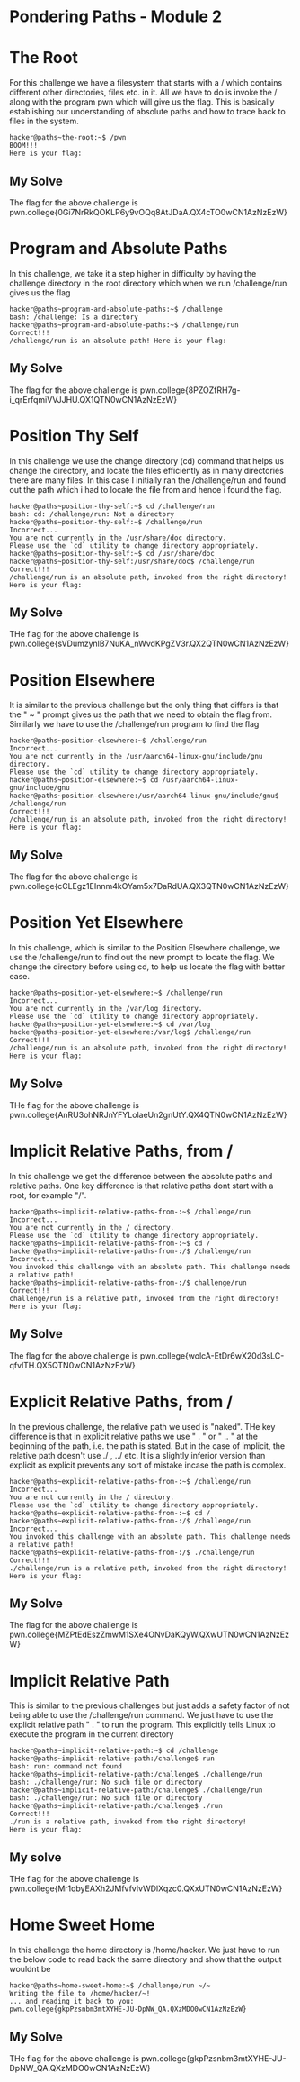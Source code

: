 # Pondering Paths - Module 2

# The Root
For this challenge we have a filesystem that starts with a / which contains different other directories, files etc. in it.
All we have to do is invoke the / along with the program pwn which will give us the flag. This is basically establishing 
our understanding of absolute paths and how to trace back to files in the system.

```
hacker@paths~the-root:~$ /pwn
BOOM!!!
Here is your flag:
```

## My Solve
The flag for the above challenge is pwn.college{0Gi7NrRkQOKLP6y9vOQq8AtJDaA.QX4cTO0wCN1AzNzEzW}



# Program and Absolute Paths
In this challenge, we take it a step higher in difficulty by having the challenge directory in the root directory which when we run
/challenge/run gives us the flag

```
hacker@paths~program-and-absolute-paths:~$ /challenge
bash: /challenge: Is a directory
hacker@paths~program-and-absolute-paths:~$ /challenge/run
Correct!!!
/challenge/run is an absolute path! Here is your flag:
```

## My Solve
The flag for the above challenge is pwn.college{8PZOZfRH7g-i_qrErfqmiVVJJHU.QX1QTN0wCN1AzNzEzW}



# Position Thy Self
In this challenge we use the change directory (cd) command that helps us change the directory, and locate the files efficiently as in many directories
there are many files. In this case I initially ran the /challenge/run and found out the path which i had to locate the file from and hence i found the flag.

```
hacker@paths~position-thy-self:~$ cd /challenge/run
bash: cd: /challenge/run: Not a directory
hacker@paths~position-thy-self:~$ /challenge/run
Incorrect...
You are not currently in the /usr/share/doc directory.
Please use the `cd` utility to change directory appropriately.
hacker@paths~position-thy-self:~$ cd /usr/share/doc
hacker@paths~position-thy-self:/usr/share/doc$ /challenge/run
Correct!!!
/challenge/run is an absolute path, invoked from the right directory!
Here is your flag:
```

## My Solve
THe flag for the above challenge is pwn.college{sVDumzynlB7NuKA_nWvdKPgZV3r.QX2QTN0wCN1AzNzEzW}



# Position Elsewhere
It is similar to the previous challenge but the only thing that differs is that the " ~ " prompt gives us the path that
we need to obtain the flag from. Similarly we have to use the /challenge/run program to find the flag

```
hacker@paths~position-elsewhere:~$ /challenge/run
Incorrect...
You are not currently in the /usr/aarch64-linux-gnu/include/gnu directory.
Please use the `cd` utility to change directory appropriately.
hacker@paths~position-elsewhere:~$ cd /usr/aarch64-linux-gnu/include/gnu
hacker@paths~position-elsewhere:/usr/aarch64-linux-gnu/include/gnu$ /challenge/run
Correct!!!
/challenge/run is an absolute path, invoked from the right directory!
Here is your flag:
```

## My Solve
The flag for the above challenge is pwn.college{cCLEgz1EInnm4kOYam5x7DaRdUA.QX3QTN0wCN1AzNzEzW}



# Position Yet Elsewhere
In this challenge, which is similar to the Position Elsewhere challenge, we use the /challenge/run to find out the new prompt to locate the flag.
We change the directory before using cd, to help us locate the flag with better ease.

```
hacker@paths~position-yet-elsewhere:~$ /challenge/run
Incorrect...
You are not currently in the /var/log directory.
Please use the `cd` utility to change directory appropriately.
hacker@paths~position-yet-elsewhere:~$ cd /var/log
hacker@paths~position-yet-elsewhere:/var/log$ /challenge/run
Correct!!!
/challenge/run is an absolute path, invoked from the right directory!
Here is your flag:
```

## My Solve
THe flag for the above challenge is pwn.college{AnRU3ohNRJnYFYLolaeUn2gnUtY.QX4QTN0wCN1AzNzEzW}



# Implicit Relative Paths, from /
In this challenge we get the difference between the absolute paths and relative paths. One key difference is that relative paths
dont start with a root, for example "/". 
```
hacker@paths~implicit-relative-paths-from-:~$ /challenge/run
Incorrect...
You are not currently in the / directory.
Please use the `cd` utility to change directory appropriately.
hacker@paths~implicit-relative-paths-from-:~$ cd /
hacker@paths~implicit-relative-paths-from-:/$ /challenge/run
Incorrect...
You invoked this challenge with an absolute path. This challenge needs a relative path!
hacker@paths~implicit-relative-paths-from-:/$ challenge/run
Correct!!!
challenge/run is a relative path, invoked from the right directory!
Here is your flag:
```

## My Solve
The flag for the above challenge is pwn.college{wolcA-EtDr6wX20d3sLC-qfvlTH.QX5QTN0wCN1AzNzEzW}



# Explicit Relative Paths, from /
In the previous challenge, the relative path we used is "naked". THe key difference is that in explicit relative paths we use " . " or " .. " at the beginning of the path, i.e. the path is stated. But in the case of implicit, the relative path doesn't use ./ , ../ etc. It is a slightly inferior version than explicit as explicit prevents any sort of mistake incase the path is complex. 

```
hacker@paths~explicit-relative-paths-from-:~$ /challenge/run
Incorrect...
You are not currently in the / directory.
Please use the `cd` utility to change directory appropriately.
hacker@paths~explicit-relative-paths-from-:~$ cd /
hacker@paths~explicit-relative-paths-from-:/$ /challenge/run
Incorrect...
You invoked this challenge with an absolute path. This challenge needs a relative path!
hacker@paths~explicit-relative-paths-from-:/$ ./challenge/run
Correct!!!
./challenge/run is a relative path, invoked from the right directory!
Here is your flag:
```

## My Solve
The flag for the above challenge is pwn.college{MZPtEdEszZmwM1SXe4ONvDaKQyW.QXwUTN0wCN1AzNzEzW}



# Implicit Relative Path
This is similar to the previous challenges but just adds a safety factor of not being able to use the /challenge/run command. We just have to use the explicit relative path " . " to run the program. This explicitly tells Linux to execute the program in the current directory

```
hacker@paths~implicit-relative-path:~$ cd /challenge
hacker@paths~implicit-relative-path:/challenge$ run
bash: run: command not found
hacker@paths~implicit-relative-path:/challenge$ ./challenge/run
bash: ./challenge/run: No such file or directory
hacker@paths~implicit-relative-path:/challenge$ ./challenge/run
bash: ./challenge/run: No such file or directory
hacker@paths~implicit-relative-path:/challenge$ ./run
Correct!!!
./run is a relative path, invoked from the right directory!
Here is your flag:
```

## My solve
THe flag for the above challenge is pwn.college{Mr1qbyEAXh2JMfvfvIvWDlXqzc0.QXxUTN0wCN1AzNzEzW}



# Home Sweet Home
In this challenge the home directory is /home/hacker. We just have to run the below code to read back the same directory and show that the output wouldnt be

```
hacker@paths~home-sweet-home:~$ /challenge/run ~/~
Writing the file to /home/hacker/~!
... and reading it back to you:
pwn.college{gkpPzsnbm3mtXYHE-JU-DpNW_QA.QXzMDO0wCN1AzNzEzW}
```

## My Solve 
THe flag for the above challenge is pwn.college{gkpPzsnbm3mtXYHE-JU-DpNW_QA.QXzMDO0wCN1AzNzEzW}



